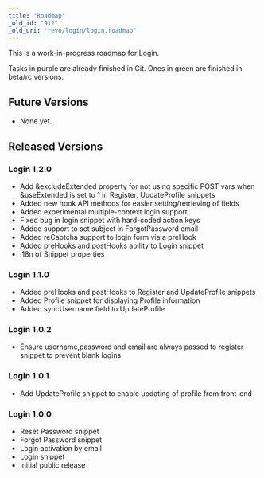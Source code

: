```yaml
---
title: "Roadmap"
_old_id: "912"
_old_uri: "revo/login/login.roadmap"
---
```


This is a work-in-progress roadmap for Login.

Tasks in purple are already finished in Git. Ones in green are finished in beta/rc versions.

## Future Versions

- None yet.

## Released Versions

### Login 1.2.0

- Add &excludeExtended property for not using specific POST vars when &useExtended is set to 1 in Register, UpdateProfile snippets
- Added new hook API methods for easier setting/retrieving of fields
- Added experimental multiple-context login support
- Fixed bug in login snippet with hard-coded action keys
- Added support to set subject in ForgotPassword email
- Added reCaptcha support to login form via a preHook
- Added preHooks and postHooks ability to Login snippet
- i18n of Snippet properties

### Login 1.1.0

- Added preHooks and postHooks to Register and UpdateProfile snippets
- Added Profile snippet for displaying Profile information
- Added syncUsername field to UpdateProfile

### Login 1.0.2

- Ensure username,password and email are always passed to register snippet to prevent blank logins

### Login 1.0.1

- Add UpdateProfile snippet to enable updating of profile from front-end

### Login 1.0.0

- Reset Password snippet
- Forgot Password snippet
- Login activation by email
- Login snippet
- Initial public release